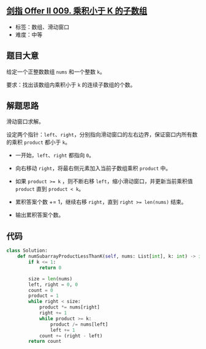 ## [剑指 Offer II 009. 乘积小于 K 的子数组](https://leetcode-cn.com/problems/ZVAVXX/)

- 标签：数组、滑动窗口
- 难度：中等

## 题目大意

给定一个正整数数组 `nums` 和一个整数 `k`。

要求：找出该数组内乘积小于 `k` 的连续子数组的个数。

## 解题思路

滑动窗口求解。

设定两个指针：`left`、`right`，分别指向滑动窗口的左右边界，保证窗口内所有数的乘积 `product` 都小于 `k`。

- 一开始，`left`、`right` 都指向 `0`。

- 向右移动 `right`，将最右侧元素加入当前子数组乘积 `product` 中。

- 如果 `product >= k` ，则不断右移 `left`，缩小滑动窗口，并更新当前乘积值 `product`  直到 `product < k`。
- 累积答案个数 += 1，继续右移 `right`，直到 `right >= len(nums)` 结束。
- 输出累积答案个数。

## 代码

```Python
class Solution:
    def numSubarrayProductLessThanK(self, nums: List[int], k: int) -> int:
        if k <= 1:
            return 0

        size = len(nums)
        left, right = 0, 0
        count = 0
        product = 1
        while right < size:
            product *= nums[right]
            right += 1
            while product >= k:
                product /= nums[left]
                left += 1
            count += (right - left)
        return count
```


